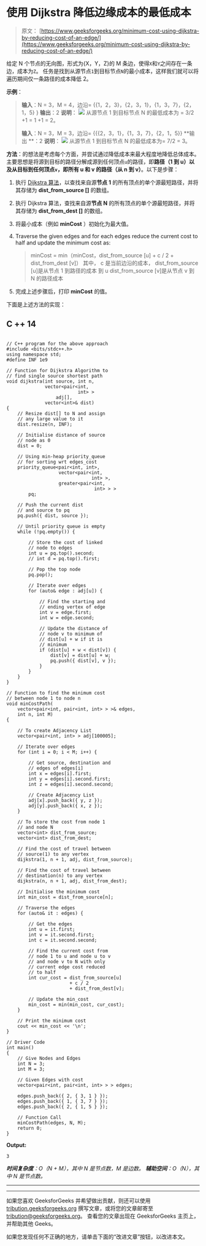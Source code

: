# 使用 Dijkstra 降低边缘成本的最低成本

> 原文： [https://www.geeksforgeeks.org/minimum-cost-using-dijkstra-by-reducing-cost-of-an-edge/](https://www.geeksforgeeks.org/minimum-cost-using-dijkstra-by-reducing-cost-of-an-edge/)

给定 N 个节点的无向​​图，形式为{X，Y，Z}的 M 条边，使得`X`和`Y`之间存在一条边，成本为`Z`。 任务是找到从源节点`1`到目标节点`N`的最小成本，这样我们就可以将遍历期间仅一条路径的成本降低 2。

**示例**：

> **输入**：N = 3，M = 4，边沿= {{1，2，3}，{2，3，1}，{1，3，7}，{2，1，5} }
> **输出**：2
> **说明**：
> ![](img/20bbde33dd0a1efb472c43f8df4edd30.png) 
> 从源节点 1 到目标节点 N 的最低成本为 = 3/2 +1 = 1 +1 = 2。
> 
> **输入**：N = 3，M = 3，边沿= {{{2，3，1}，{1，3，7}，{2，1，5}}
> **输出 **：2
> **说明**：
> ![](img/352ace28dcfa1a7874ba9976f663aab7.png) 
> 从源节点 1 到目标节点 N 的最低成本为= 7/2 = 3。

**方法**：的想法是考虑每个方面，并尝试通过降低成本来最大程度地降低总体成本。 主要思想是将源到目标的路径分解成源到任何顶点`u`的路径，即**路径（1 到 u）**以及从目标到任何顶点`v`，即所有 u 和 v 的**路径（从 n 到 v）**。以下是步骤：

1.  执行 [Dijkstra 算法](https://www.geeksforgeeks.org/dijkstras-shortest-path-algorithm-greedy-algo-7/)，以查找来自源**节点 1** 的所有顶点的单个源最短路径，并将其存储为 **dist_from_source []** 的数组。
2.  执行 Dijkstra 算法，查找来自源**节点 N** 的所有顶点的单个源最短路径，并将其存储为 **dist_from_dest []** 的数组。
3.  将最小成本（例如 **minCost** ）初始化为最大值。
4.  Traverse the given edges and for each edges reduce the current cost to half and update the minimum cost as:

    > minCost = min（minCost，dist_from_source [u] + c / 2 + dist_from_dest [v]）
    > 其中，
    > c 是当前边沿的成本，
    > dist_from_source [u]是从节点 1 到路径的成本 到 u
    > dist_from_source [v]是从节点 v 到 N 的路径成本

5.  完成上述步骤后，打印 **minCost** 的值。

下面是上述方法的实现：

## C ++ 14

```

// C++ program for the above approach 
#include <bits/stdc++.h> 
using namespace std; 
#define INF 1e9 

// Function for Dijkstra Algorithm to 
// find single source shortest path 
void dijkstra(int source, int n, 
              vector<pair<int, 
                          int> > 
                  adj[], 
              vector<int>& dist) 
{ 
    // Resize dist[] to N and assign 
    // any large value to it 
    dist.resize(n, INF); 

    // Initialise distance of source 
    // node as 0 
    dist = 0; 

    // Using min-heap priority_queue 
    // for sorting wrt edges_cost 
    priority_queue<pair<int, int>, 
                   vector<pair<int, 
                               int> >, 
                   greater<pair<int, 
                                int> > > 
        pq; 

    // Push the current dist 
    // and source to pq 
    pq.push({ dist, source }); 

    // Until priority queue is empty 
    while (!pq.empty()) { 

        // Store the cost of linked 
        // node to edges 
        int u = pq.top().second; 
        // int d = pq.top().first; 

        // Pop the top node 
        pq.pop(); 

        // Iterate over edges 
        for (auto& edge : adj[u]) { 

            // Find the starting and 
            // ending vertex of edge 
            int v = edge.first; 
            int w = edge.second; 

            // Update the distance of 
            // node v to minimum of 
            // dist[u] + w if it is 
            // minimum 
            if (dist[u] + w < dist[v]) { 
                dist[v] = dist[u] + w; 
                pq.push({ dist[v], v }); 
            } 
        } 
    } 
} 

// Function to find the minimum cost 
// between node 1 to node n 
void minCostPath( 
    vector<pair<int, pair<int, int> > >& edges, 
    int n, int M) 
{ 

    // To create Adjacency List 
    vector<pair<int, int> > adj[100005]; 

    // Iterate over edges 
    for (int i = 0; i < M; i++) { 

        // Get source, destination and 
        // edges of edges[i] 
        int x = edges[i].first; 
        int y = edges[i].second.first; 
        int z = edges[i].second.second; 

        // Create Adjacency List 
        adj[x].push_back({ y, z }); 
        adj[y].push_back({ x, z }); 
    } 

    // To store the cost from node 1 
    // and node N 
    vector<int> dist_from_source; 
    vector<int> dist_from_dest; 

    // Find the cost of travel between 
    // source(1) to any vertex 
    dijkstra(1, n + 1, adj, dist_from_source); 

    // Find the cost of travel between 
    // destination(n) to any vertex 
    dijkstra(n, n + 1, adj, dist_from_dest); 

    // Initialise the minimum cost 
    int min_cost = dist_from_source[n]; 

    // Traverse the edges 
    for (auto& it : edges) { 

        // Get the edges 
        int u = it.first; 
        int v = it.second.first; 
        int c = it.second.second; 

        // Find the current cost from 
        // node 1 to u and node u to v 
        // and node v to N with only 
        // current edge cost reduced 
        // to half 
        int cur_cost = dist_from_source[u] 
                       + c / 2 
                       + dist_from_dest[v]; 

        // Update the min_cost 
        min_cost = min(min_cost, cur_cost); 
    } 

    // Print the minimum cost 
    cout << min_cost << '\n'; 
} 

// Driver Code 
int main() 
{ 
    // Give Nodes and Edges 
    int N = 3; 
    int M = 3; 

    // Given Edges with cost 
    vector<pair<int, pair<int, int> > > edges; 

    edges.push_back({ 2, { 3, 1 } }); 
    edges.push_back({ 1, { 3, 7 } }); 
    edges.push_back({ 2, { 1, 5 } }); 

    // Function Call 
    minCostPath(edges, N, M); 
    return 0; 
} 

```

**Output:**

```
3

```

***时间复杂度**：O（N + M），其中 N 是节点数，M 是边数。
**辅助空间**：O（N），其中 N 是节点数。*



* * *

* * *

如果您喜欢 GeeksforGeeks 并希望做出贡献，则还可以使用 [tribution.geeksforgeeks.org](https://contribute.geeksforgeeks.org/) 撰写文章，或将您的文章邮寄至 tribution@geeksforgeeks.org。 查看您的文章出现在 GeeksforGeeks 主页上，并帮助其他 Geeks。

如果您发现任何不正确的地方，请单击下面的“改进文章”按钮，以改进本文。